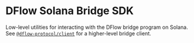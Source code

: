 # DFlow Solana Bridge SDK

Low-level utilities for interacting with the DFlow bridge program on Solana. See
[`@dflow-protocol/client`](../client) for a higher-level bridge client.
